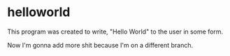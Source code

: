 # helloworld

This program was created to write, "Hello World" to the user in some form.

Now I'm gonna add more shit because I'm on a different branch.
